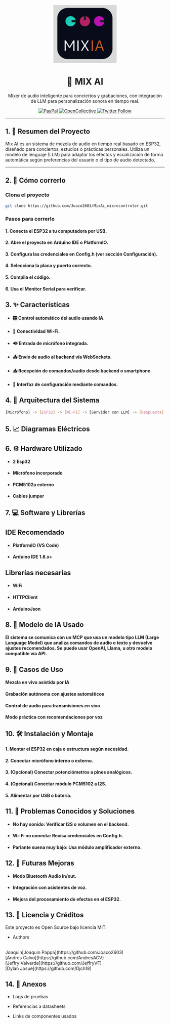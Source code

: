 <p align="center">
  <img src="./assets/image.png" width="200" alt="Mix AI Logo" />
</p>

<h1 align="center">🚀 MIX AI</h1>

<p align="center">
  Mixer de audio inteligente para conciertos y grabaciones, con integración de LLM para personalización sonora en tiempo real.
</p>

<p align="center">
  <a href="https://paypal.me/kamilmysliwiec" target="_blank">
    <img src="https://img.shields.io/badge/Donate-PayPal-ff3f59.svg" alt="PayPal"/>
  </a>
  <a href="#" target="_blank">
    <img src="https://img.shields.io/badge/Support%20us-Open%20Collective-41B883.svg" alt="OpenCollective"/>
  </a>
  <a href="#" target="_blank">
    <img src="https://img.shields.io/twitter/follow/nestframework.svg?style=social&label=Follow" alt="Twitter Follow"/>
  </a>
</p>

---

## 1. 📄 Resumen del Proyecto

Mix AI es un sistema de mezcla de audio en tiempo real basado en ESP32, diseñado para conciertos, estudios o prácticas personales. Utiliza un modelo de lenguaje (LLM) para adaptar los efectos y ecualización de forma automática según preferencias del usuario o el tipo de audio detectado.

---

## 2. 🧪 Cómo correrlo

### Clona el proyecto

```bash
git clone https://github.com/Joaco2603/MixAi_microcontroler.git
```

### Pasos para correrlo 


#### 1. Conecta el ESP32 a tu computadora por USB.

#### 2. Abre el proyecto en Arduino IDE o PlatformIO.

#### 3. Configura las credenciales en Config.h (ver sección Configuración).

#### 4. Selecciona la placa y puerto correcto.

#### 5. Compila el código.

#### 6. Usa el Monitor Serial para verificar.



## 3. ✨ Características
- #### 🎛️ Control automático del audio usando IA.

- #### 📶 Conectividad Wi-Fi.

- #### 🔊 Entrada de micrófono integrada.

- #### 📤 Envío de audio al backend vía WebSockets.

- #### 📥 Recepción de comandos/audio desde backend o smartphone.

- #### 🎨 Interfaz de configuración mediante comandos.


## 4. 🧠 Arquitectura del Sistema

```bash
[Micrófono] -> [ESP32] -> [Wi-Fi] -> [Servidor con LLM] -> [Respuesta] -> [Parlante o salida externa]
```

## 5. 📈 Diagramas Eléctricos


## 6. ⚙️ Hardware Utilizado

- #### 2 Esp32
- #### Micrófono incorporado
- #### PCM5102a externo
- #### Cables jumper

## 7. 💻 Software y Librerías

## IDE Recomendado
- #### PlatformIO (VS Code)
- #### Arduino IDE 1.8.x+


## Librerías necesarias
- #### WiFi

- #### HTTPClient

- #### ArduinoJson

## 8. 🤖 Modelo de IA Usado

#### El sistema se comunica con un MCP que usa un modelo tipo LLM (Large Language Model) que analiza comandos de audio o texto y devuelve ajustes recomendados. Se puede usar OpenAI, Llama, u otro modelo compatible vía API.

## 9. 📌 Casos de Uso

#### Mezcla en vivo asistida por IA
#### Grabación autónoma con ajustes automáticos
#### Control de audio para transmisiones en vivo
#### Modo práctica con recomendaciones por voz

## 10. 🛠️ Instalación y Montaje

#### 1. Montar el ESP32 en caja o estructura según necesidad.

#### 2. Conectar micrófono interno o externo.

#### 3. (Opcional) Conectar potenciómetros a pines analógicos.

#### 4. (Opcional) Conectar módulo PCM5102 a I2S.

#### 5. Alimentar por USB o batería.

## 11. 🐛 Problemas Conocidos y Soluciones

- #### No hay sonido: Verificar I2S o volumen en el backend.

- #### Wi-Fi no conecta: Revisa credenciales en Config.h.

- #### Parlante suena muy bajo: Usa módulo amplificador externo.

## 12. 🔮 Futuras Mejoras

- #### Modo Bluetooth Audio in/out.

- #### Integración con asistentes de voz.

- #### Mejora del procesamiento de efectos en el ESP32.

## 13. 📜 Licencia y Créditos

Este proyecto es Open Source bajo licencia MIT.

- Authors
<br/> 
Joaquin[Joaquin Pappa](https://github.com/Joaco2603)
<br/>
[Andres Calvo](https://github.com/AndresACV)
<br/>
[Jeffry Valverde](https://github.com/JeffryVF)
<br/>
[Dylan Josue](https://github.com/Djch18)

## 14. 📎 Anexos
- Logs de pruebas

- Referencias a datasheets

- Links de componentes usados